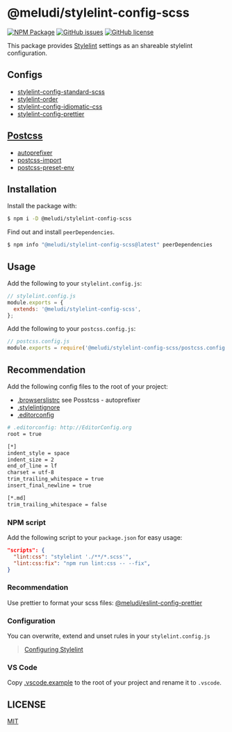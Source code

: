 # @meludi/stylelint-config-scss

[![NPM Package][stylelint-config-scss-npm-badge]][stylelint-config-scss-npm-link]
[![GitHub issues][stylelint-config-scss-issues-badge]][stylelint-config-scss-issues-link]
[![GitHub license][stylelint-config-license-badge]][stylelint-config-license-link]

This package provides [Stylelint](https://stylelint.io/) settings as an shareable stylelint configuration.

## Configs

- [stylelint-config-standard-scss](https://www.npmjs.com/package/stylelint-config-recommended-scss)
- [stylelint-order](https://www.npmjs.com/package/stylelint-order)
- [stylelint-config-idiomatic-css](https://www.npmjs.com/package/stylelint-config-idiomatic-css)
- [stylelint-config-prettier](https://www.npmjs.com/package/stylelint-config-idiomatic-css)

## [Postcss](https://postcss.org/)

- [autoprefixer](https://www.npmjs.com/package/autoprefixer)
- [postcss-import](https://www.npmjs.com/package/postcss-import)
- [postcss-preset-env](https://www.npmjs.com/package/postcss-preset-env)

## Installation

Install the package with:

```sh
$ npm i -D @meludi/stylelint-config-scss

```

Find out and install `peerDependencies`.

```sh
$ npm info "@meludi/stylelint-config-scss@latest" peerDependencies
```

## Usage

Add the following to your `stylelint.config.js`:

```js
// stylelint.config.js
module.exports = {
  extends: '@meludi/stylelint-config-scss',
};
```

Add the following to your `postcss.config.js`:

```js
// postcss.config.js
module.exports = require('@meludi/stylelint-config-scss/postcss.config');
```

## Recommendation

Add the following config files to the root of your project:

- [.browserslistrc](https://github.com/browserslist/browserslist) see Posstcss - autoprefixer
- [.stylelintignore](https://eslint.org/docs/latest/use/configure/ignore#the-eslintignore-file)
- [.editorconfig](https://editorconfig.org/)

```sh
# .editorconfig: http://EditorConfig.org
root = true

[*]
indent_style = space
indent_size = 2
end_of_line = lf
charset = utf-8
trim_trailing_whitespace = true
insert_final_newline = true

[*.md]
trim_trailing_whitespace = false
```

### NPM script

Add the following script to your `package.json` for easy usage:

```json
"scripts": {
  "lint:css": "stylelint './**/*.scss'",
  "lint:css:fix": "npm run lint:css -- --fix",
}
```

### Recommendation

Use prettier to format your scss files: [@meludi/eslint-config-prettier](https://www.npmjs.com/package/@meludi/eslint-config-prettier)

### Configuration

You can overwrite, extend and unset rules in your `stylelint.config.js`

> [Configuring Stylelint](https://stylelint.io/user-guide/rules)

### VS Code

Copy [.vscode.example](https://github.com/meludi/stylelint-config/tree/master/packages/stylelint-config-scss/.vscode.example) to the root of your project and rename it to `.vscode`.

## LICENSE

[MIT](LICENSE)

[stylelint-config-scss-npm-badge]: https://img.shields.io/npm/v/@meludi/stylelint-config-scss.svg
[stylelint-config-scss-npm-link]: https://www.npmjs.com/package/@meludi/stylelint-config-scss
[stylelint-config-scss-issues-badge]: https://img.shields.io/github/issues/meludi/stylelint-config/package:%20stylelint-config-scss?label=issues
[stylelint-config-scss-issues-link]: https://github.com/meludi/stylelint-config/issues?q=is%3Aopen+is%3Aissue+label%3A%22package%3A+stylelint-config-scss%22
[stylelint-config-license-badge]: https://img.shields.io/github/license/meludi/stylelint-config
[stylelint-config-license-link]: https://github.com/meludi/stylelint-config/blob/main/LICENSE
